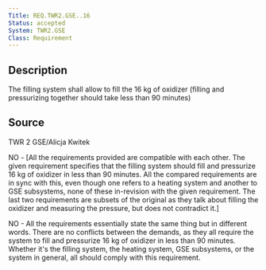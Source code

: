 ```yaml
---
Title: REQ.TWR2.GSE..16
Status: accepted
System: TWR2.GSE
Class: Requirement
---
```


## Description

The filling system shall allow to fill the 16 kg of oxidizer (filling and pressurizing together should take less than 90 minutes)

## Source

TWR 2 GSE/Alicja Kwitek


NO - [All the requirements provided are compatible with each other. The given requirement specifies that the filling system should fill and pressurize 16 kg of oxidizer in less than 90 minutes. All the compared requirements are in sync with this, even though one refers to a heating system and another to GSE subsystems, none of these in-revision with the given requirement. The last two requirements are subsets of the original as they talk about filling the oxidizer and measuring the pressure, but does not contradict it.]

NO - All the requirements essentially state the same thing but in different words. There are no conflicts between the demands, as they all require the system to fill and pressurize 16 kg of oxidizer in less than 90 minutes. Whether it's the filling system, the heating system, GSE subsystems, or the system in general, all should comply with this requirement.